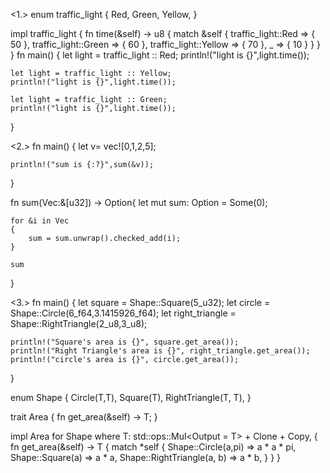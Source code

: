 <1.>
enum traffic_light {
    Red,
    Green,
    Yellow,
}

impl traffic_light {
    fn time(&self) -> u8 {
        match &self {
            traffic_light::Red => {
                50
            },
            traffic_light::Green => {
                60
            },
            traffic_light::Yellow => {
                70
            },
            _ => {
                10
            }
        }
    }
}
fn main() {
    let light = traffic_light :: Red;
    println!("light is {}",light.time());

    let light = traffic_light :: Yellow;
    println!("light is {}",light.time());

    let light = traffic_light :: Green;
    println!("light is {}",light.time());

}

<2.>
fn main() {
    let v= vec![0,1,2,5];

    println!("sum is {:?}",sum(&v));
}

fn sum(Vec:&[u32]) -> Option<u32>{
    let mut sum: Option<u32> = Some(0);
    
    for &i in Vec
    {
        sum = sum.unwrap().checked_add(i);
    }

    sum
} 

<3.>
fn main() {
    let square = Shape::Square(5_u32);
    let circle = Shape::Circle(6_f64,3.1415926_f64);
    let right_triangle = Shape::RightTriangle(2_u8,3_u8);

    println!("Square's area is {}", square.get_area());
    println!("Right Triangle's area is {}", right_triangle.get_area());
    println!("circle's area is {}", circle.get_area());
}

enum Shape<T> {
    Circle(T,T),
    Square(T),
    RightTriangle(T, T),
}

trait Area<T> {
    fn get_area(&self) -> T;
}

impl<T> Area<T> for Shape<T>
where
    T: std::ops::Mul<Output = T> + Clone + Copy,
{
    fn get_area(&self) -> T {
        match *self {
            Shape::Circle(a,pi) => a * a * pi,
            Shape::Square(a) => a * a,
            Shape::RightTriangle(a, b) => a * b,
        }
    }
}
